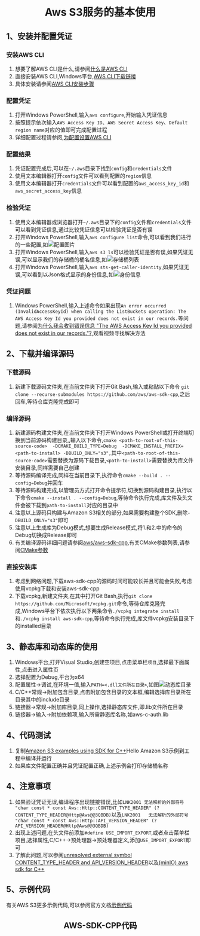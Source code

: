 # <center>Aws S3服务的基本使用


## 1、安装并配置凭证
### 安装AWS CLI
1. 想要了解AWS CLI是什么,请参阅[什么是AWS CLI](https://docs.aws.amazon.com/zh_cn/cli/latest/userguide/cli-chap-welcome.html)
2. 直接安装AWS CLI,Windows平台,[AWS CLI下载链接](https://awscli.amazonaws.com/AWSCLIV2.msi)
3. 具体安装请参阅[AWS CLI安装步骤](https://docs.aws.amazon.com/zh_cn/cli/latest/userguide/getting-started-install.html)

### 配置凭证
1. 打开Windows PowerShell,输入`aws configure`,开始输入凭证信息
2. 按照提示依次输入`AWS Access Key ID`、`AWS Secret Access Key`、`Default region name`对应的值即可完成配置过程
3. 详细配置过程请参阅,[为配置设置AWS CLI](https://docs.aws.amazon.com/zh_cn/cli/latest/userguide/cli-chap-configure.html)
### 配置结果
1. 凭证配置完成后,可以在`~/.aws`目录下找到`config`和`credentials`文件
2. 使用文本编辑器打开`config`文件可以看到配置的`region`信息
3. 使用文本编辑器打开`credentials`文件可以看到配置的`aws_access_key_id`和`aws_secret_access_key`信息
### 检验凭证
1. 使用文本编辑器或浏览器打开`~/.aws`目录下的`config`文件和`credentials`文件可以看到凭证信息,通过比较凭证信息可以检验凭证是否有误
2. 打开Windows PowerShell,输入`aws configure list`命令,可以看到我们进行的一些配置,如![配置图片](D:/aws-image/config.png)
3. 打开Windows PowerShell,输入`aws s3 ls`可以检验凭证是否有误,如果凭证无误,可以显示我们的存储桶的桶名信息,如![存储桶列表](D:/aws-image/bucket.png)
4. 打开Windows PowerShell,输入`aws sts-get-caller-identity`,如果凭证无误,可以看到以Json格式显示的身份信息,如![身份信息](D:/aws-image/identity.png)
### 凭证问题
1. Windows PowerShell,输入上述命令如果出现`An error occurred (InvalidAccessKeyId) when calling the ListBuckets operation: The AWS Access Key Id you provided does not exist in our records.`等问题,请参阅[为什么我会收到错误信息 "The AWS Access Key Id you provided does not exist in our records."?](https://aws.amazon.com/cn/getting-started/faq/access-key-id-doesnt-exist-in-records/),观看视频寻找解决方法
## 2、下载并编译源码
### 下载源码
1. 新建下载源码文件夹,在当前文件夹下打开Git Bash,输入或粘贴以下命令 `git clone --recurse-submodules https://github.com/aws/aws-sdk-cpp`,之后回车,等待仓库克隆完成即可
   
### 编译源码
1. 新建源码构建文件夹,在当前文件夹下打开Windows PowerShell或打开终端切换到当前源码构建目录,,输入以下命令,`cmake <path-to-root-of-this-source-code> 
-DCMAKE_BUILD_TYPE=Debug 
-DCMAKE_INSTALL_PREFIX=<path-to-install> -DBUILD_ONLY="s3",`其中`<path-to-root-of-this-source-code>`需要替换为源码下载目录,`<path-to-install>`需要替换为库文件安装目录,同样需要自己创建
1. 等待源码编译完成,同样在当前目录下,执行命令`cmake --build . --config=Debug`并回车
2. 等待源码构建完成,以管理员方式打开命令提示符,切换到源码构建目录,执行以下命令`cmake --install . --config=Debug`,等待命令执行完成,库文件及头文件会被下载到`path-to-install`对应的目录中
3. 注意以上源码只构建与Amazon S3相关的部分,如果需要构建整个SDK,删除`-DBUILD_ONLY="s3"`即可
4. 注意以上生成库为Debug模式,想要生成Release模式,将1.和2.中的命令的Debug切换成Release即可
5. 有关编译源码详细问题请参阅[aws/aws-sdk-cpp](https://github.com/aws/aws-sdk-cpp),有关CMake参数列表,请参阅[CMake参数](https://github.com/aws/aws-sdk-cpp/blob/main/docs/CMake_Parameters.md)

### 直接安装库
1. 考虑到网络问题,下载aws-sdk-cpp的源码时间可能较长并且可能会失败,考虑使用vcpkg下载和安装aws-sdk-cpp
2. 下载vcpkg,新建文件夹,在其中打开Git Bash,执行`git clone https://github.com/Microsoft/vcpkg.git`命令,等待仓库克隆完成,Windows平台下依次执行以下两条命令`./vcpkg integrate install`和`./vcpkg install aws-sdk-cpp`,等待命令执行完成,库文件vcpkg安装目录下的installed目录

## 3、静态库和动态库的使用
1. Windows平台,打开Visual Studio,创建空项目,点击菜单栏`项目`,选择最下面属性,点击进入属性页
2. 选择配置为Debug,平台为x64
3. 配置属性->调试,在环境一值,输入`PATH=<.dll文件所在目录>`,如图![动态库目录](D:/aws-image/BinPath.png)
4. C/C++常规->附加包含目录,点击附加包含目录的文本框,编辑选择库目录所在目录其中的include目录
5. 链接器->常规->附加库目录,同上操作,选择静态库文件,即.lib文件所在目录
6. 链接器->输入->附加依赖项,输入所需静态库名称,如aws-c-auth.lib
## 4、代码测试
1. 复制[Amazon S3 examples using SDK for C++](https://docs.aws.amazon.com/zh_cn/sdk-for-cpp/v1/developer-guide/cpp_s3_code_examples.html)Hello Amazon S3示例到工程中编译并运行
2. 如果库文件配置正确并且凭证配置正确,上述示例会打印存储桶名称
## 4、注意事项
1. 如果验证凭证无误,编译程序出现链接错误,比如`LNK2001 无法解析的外部符号 "char const * const Aws::Http::CONTENT_TYPE_HEADER" (?CONTENT_TYPE_HEADER@Http@Aws@@3QBDB)`以及`LNK2001	无法解析的外部符号 "char const * const Aws::Http::API_VERSION_HEADER" (?API_VERSION_HEADER@Http@Aws@@3QBDB)`
2. 出现上述问题,在头文件前添加`#define USE_IMPORT_EXPORT`,或者点击菜单栏项目,选择属性,C/C++->预处理器->预处理器定义,添加`USE_IMPORT_EXPORT`即可
3. 了解此问题,可以参阅[unresolved external symbol CONTENT_TYPE_HEADER and API_VERSION_HEADER](https://github.com/aws/aws-sdk-cpp/issues/1235)以及[(minIO) aws sdk for C++](https://www.jianshu.com/p/74f13cd08cc7)

## 5、示例代码
有关AWS S3更多示例代码,可以参阅官方文档[示例代码](https://docs.aws.amazon.com/zh_cn/sdk-for-cpp/v1/developer-guide/cpp_s3_code_examples.html)

## <center> AWS-SDK-CPP代码

